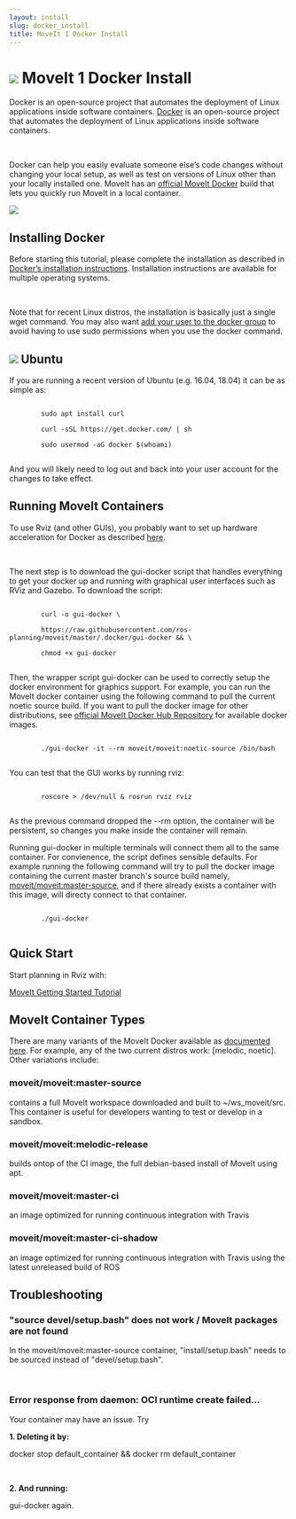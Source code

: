 ```yaml
---
layout: install
slug: docker_install
title: MoveIt 1 Docker Install
---
```


<div>
    <h1><img src="/assets/install_page/docker.png">  MoveIt 1 Docker Install</h1>
    <p>
      Docker is an open-source project that automates the deployment of Linux
      applications inside software containers.
      <a href="https://www.docker.com/" target="_blank">Docker</a> is an open-source project that automates the deployment of Linux
      applications inside software containers.
    </p>
    <br/>
    <p>
      Docker can help you easily evaluate someone else’s code changes without changing your local setup, as well as test on versions of Linux other than your locally installed one. MoveIt has an <a href="https://hub.docker.com/r/moveit/moveit/" target="_blank">official MoveIt Docker</a> build that lets you quickly run MoveIt in a local container.
    </p>
    <img class="docker-img" src="/assets/install_page/docker-illustration.png"/>
    <div class="horizontal-line"></div>
    <h2>Installing Docker</h2>
    <p>
      Before starting this tutorial, please complete the installation as described in <a href="https://docs.docker.com/install/" target="_blank">Docker’s installation instructions</a>. Installation instructions are available for multiple operating systems.
    </p>
    <br/>
    <p>
      Note that for recent Linux distros, the installation is basically just a single <span class="ros-command">wget</span> command. You may also want <a href="https://docs.docker.com/install/linux/docker-ce/ubuntu/" target="_blank">add your user to the docker group</a> to avoid having to use sudo permissions when you use the docker command.
    </p>
    <h2>
      <img src="/assets/install_page/ubuntu_black.png"> Ubuntu
    </h2>
    <p>If you are running a recent version of Ubuntu (e.g. 16.04, 18.04) it can be as simple as:</p>
    <div class="bash-command">
      <code>
        sudo apt install curl<br/>
        curl -sSL https://get.docker.com/ | sh<br/>
        sudo usermod -aG docker $(whoami)
      </code>
    </div>
    <p>And you will likely need to log out and back into your user account for the changes to take effect.</p>
    <div class="horizontal-line"></div>
    <h2>Running MoveIt Containers</h2>
    <p>
      To use Rviz (and other GUIs), you probably want to set up hardware acceleration for Docker as described <a href="http://wiki.ros.org/docker/Tutorials/Hardware%20Acceleration" target="_blank">here</a>.
    </p>
    <br/>
    <p>
      The next step is to download the gui-docker script that handles everything to get your docker up and running with graphical user interfaces such as RViz and Gazebo. To download the script:
    </p>
    <div class="bash-command">
      <code>
        curl -o gui-docker \<br/>
        https://raw.githubusercontent.com/ros-planning/moveit/master/.docker/gui-docker && \<br/>
        chmod +x gui-docker
      </code>
    </div>
    <p>
      Then, the wrapper script <span class="ros-command">gui-docker</span> can be used to correctly setup the docker environment for graphics support. For example, you can run the MoveIt docker container using the following command to pull the current noetic source build. If you want to pull the docker image for other distributions, see <a href="https://hub.docker.com/r/moveit/moveit/" target="_blank">official MoveIt Docker Hub Repository</a> for available docker images.
    </p>
    <div class="bash-command">
      <code>
        ./gui-docker -it --rm moveit/moveit:noetic-source /bin/bash
      </code>
    </div>
    <p>You can test that the GUI works by running rviz:</p>
    <div class="bash-command">
      <code>
        roscore > /dev/null & rosrun rviz rviz
      </code>
    </div>
    <p>As the previous command dropped the <span class="ros-command">--rm</span> option, the container will be persistent, so changes you make inside the container will remain.</p>
    <p>Running <span class="ros-command">gui-docker</span> in multiple terminals will connect them all to the same container. For convienence, the script defines sensible defaults. For example running the following command will try to pull the docker image containing the current master branch's source build namely, <a href="https://hub.docker.com/r/moveit/moveit/tags?page=1&ordering=last_updated" target="_blank"> moveit/moveit:master-source</a>, and if there already exists a container with this image, will directy connect to that container.</p>
    <div class="bash-command">
      <code>
        ./gui-docker
      </code>
    </div>
    <div class="horizontal-line"></div>
    <h2>Quick Start</h2>
        <p>
          Start planning in Rviz with:
        </p>
        <a href="https://ros-planning.github.io/moveit_tutorials/" target="_blank">
          <span class="link-with-background">
            MoveIt Getting Started Tutorial
          </span>
        </a>
    <div class="horizontal-line"></div>
    <h2>MoveIt Container Types</h2>
    <p>There are many variants of the MoveIt Docker available as <a href="/documentation/contributing/continuous_integration/">documented here</a>. For example, any of the two current distros work: [melodic, noetic]. Other variations include:</p>
    <div class="container">
        <div class="install-card-wrapper">
            <div class="col-4 install-card-single">
                <h3>moveit/moveit:master-source</h3>
                <p>contains a full MoveIt workspace downloaded and built to ~/ws_moveit/src. This container is useful for developers wanting to test or develop in a sandbox.</p>
            </div>
            <div class="col-4 install-card-single">
                <h3>moveit/moveit:melodic-release</h3>
                <p>builds ontop of the CI image, the full debian-based install of MoveIt using apt.</p>
            </div>
            <div class="col-4 install-card-single">
                <h3>moveit/moveit:master-ci</h3>
                <p>an image optimized for running continuous integration with Travis</p>
            </div>
            <div class="col-4 install-card-single">
                <h3>moveit/moveit:master-ci-shadow</h3>
                <p>an image optimized for running continuous integration with Travis using the latest unreleased build of ROS</p>
            </div>
        </div>
    </div>
    <div class="horizontal-line"></div>
    <h2>Troubleshooting</h2>
        <h3>"source devel/setup.bash" does not work / MoveIt packages are not found</h3>
            <p>In the moveit/moveit:master-source container, "install/setup.bash" needs to be sourced instead of "devel/setup.bash".</p>
            <br/>
        <h3>Error response from daemon: OCI runtime create failed...</h3>
            <p>Your container may have an issue. Try</p>
            <p><b>1. Deleting it by:</b></p>
            <p><span class="ros-command">docker stop default_container && docker rm default_container</span></p>
            <br/>
            <p><b>2. And running:</b></p>
            <p><span class="ros-command">gui-docker</span> again.</p>
</div>
